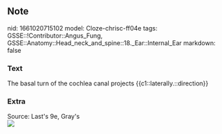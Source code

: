 ## Note
nid: 1661020715102
model: Cloze-chrisc-ff04e
tags: GSSE::!Contributor::Angus_Fung, GSSE::Anatomy::Head_neck_and_spine::18._Ear::Internal_Ear
markdown: false

### Text
The basal turn of the cochlea canal projects {{c1::laterally.::direction}}

### Extra
<div>
  Source: Last's 9e, Gray's
</div><img src=
"paste-5861c1f5d172ef189c64614088a57f51784b9c7a.jpg">
